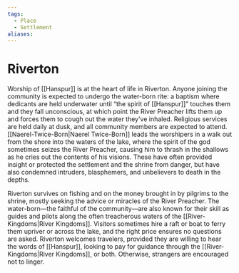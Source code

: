 ```yaml
---
tags:
  - Place
  - Settlement
aliases:
---
```

# Riverton
Worship of [[Hanspur]] is at the heart of life in Riverton. Anyone joining the community is expected to undergo the water-born rite: a baptism where dedicants are held underwater until “the spirit of [[Hanspur]]” touches them and they fall unconscious, at which point the River Preacher lifts them up and forces them to cough out the water they’ve inhaled. Religious services are held daily at dusk, and all community members are expected to attend. [[Naerel-Twice-Born|Naerel Twice-Born]] leads the worshipers in a walk out from the shore into the waters of the lake, where the spirit of the god sometimes seizes the River Preacher, causing him to thrash in the shallows as he cries out the contents of his visions. These have often provided insight or protected the settlement and the shrine from danger, but have also condemned intruders, blasphemers, and unbelievers to death in the depths.

Riverton survives on fishing and on the money brought in by pilgrims to the shrine, mostly seeking the advice or miracles of the River Preacher. The water-born—the faithful of the community—are also known for their skill as guides and pilots along the often treacherous waters of the [[River-Kingdoms|River Kingdoms]]. Visitors sometimes hire a raft or boat to ferry them upriver or across the lake, and the right price ensures no questions are asked. Riverton welcomes travelers, provided they are willing to hear the words of [[Hanspur]], looking to pay for guidance through the [[River-Kingdoms|River Kingdoms]], or both. Otherwise, strangers are encouraged not to linger.